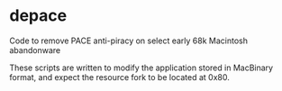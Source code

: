 # depace
Code to remove PACE anti-piracy on select early 68k Macintosh abandonware

These scripts are written to modify the application stored in MacBinary format, and expect the resource fork to be located at 0x80.
